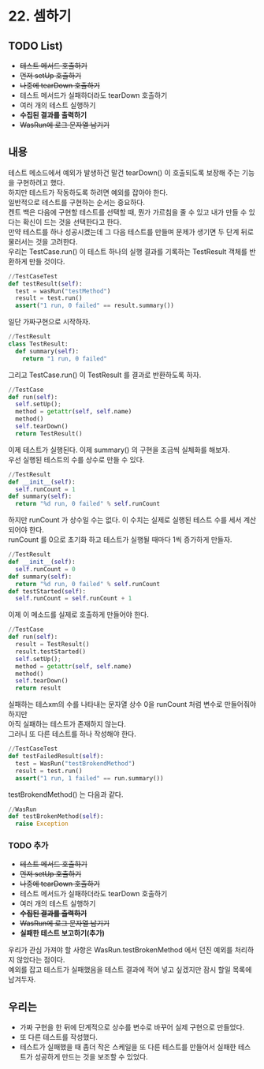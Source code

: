 # 22. 셈하기

## TODO List)
 - ~~테스트 메서드 호출하기~~
 - ~~먼저 setUp 호출하기~~
 - ~~나중에 tearDown 호출하기~~
 - 테스트 메서드가 실패하더라도 tearDown 호출하기
 - 여러 개의 테스트 실행하기
 - **수집된 결과를 출력하기**
 - ~~WasRun에 로그 문자열 남기기~~

## 내용
테스트 메소드에서 예외가 발생하건 말건 tearDown() 이 호출되도록 보장해 주는 기능을 구현하려고 했다.  
하지만 테스트가 작동하도록 하려면 예외를 잡아야 한다.  
일반적으로 테스트를 구현하는 순서는 중요하다.  
켄트 백은 다음에 구현할 테스트를 선택할 때, 뭔가 가르침을 줄 수 있고 내가 만들 수 있다는 확신이 드는 것을 선택한다고 한다.  
만약 테스트를 하나 성공시켰는데 그 다음 테스트를 만들며 문제가 생기면 두 단계 뒤로 물러서는 것을 고려한다.  
우리는 TestCase.run() 이 테스트 하나의 실행 결과를 기록하는 TestResult 객체를 반환하게 만들 것이다.

```Python
//TestCaseTest
def testResult(self):
  test = wasRun("testMethod")
  result = test.run()
  assert("1 run, 0 failed" == result.summary())
```

일단 가짜구현으로 시작하자.
```Python
//TestResult
class TestResult:
  def summary(self):
    return "1 run, 0 failed"
```

그리고 TestCase.run() 이 TestResult 를 결과로 반환하도록 하자.
```Python
//TestCase
def run(self):
  self.setUp();
  method = getattr(self, self.name)
  method()
  self.tearDown()
  return TestResult()
```

이제 테스트가 실행된다. 이제 summary() 의 구현을 조금씩 실체화를 해보자.  
우선 실행된 테스트의 수를 상수로 만들 수 있다.
```Python
//TestResult
def __init__(self):
  self.runCount = 1  
def summary(self):
  return "%d run, 0 failed" % self.runCount
```

하지만 runCount 가 상수일 수는 없다. 이 수치는 실제로 실행된 테스트 수를 세서 계산되어야 한다.  
runCount 를 0으로 초기화 하고 테스트가 실행될 때마다 1씩 증가하게 만들자.
```Python
//TestResult
def __init__(self):
  self.runCount = 0  
def summary(self):
  return "%d run, 0 failed" % self.runCount
def testStarted(self):
  self.runCount = self.runCount + 1
```

이제 이 메소드를 실제로 호출하게 만들어야 한다.
```Python
//TestCase
def run(self):
  result = TestResult()
  result.testStarted()
  self.setUp();
  method = getattr(self, self.name)
  method()
  self.tearDown()
  return result
```

실패하는 테스xm의 수를 나타내는 문자열 상수 0을 runCount 처럼 변수로 만들어줘야 하지만  
아직 실패하는 테스트가 존재하지 않는다.  
그러니 또 다른 테스트를 하나 작성해야 한다.
```Python
//TestCaseTest
def testFailedResult(self):
  test = WasRun("testBrokendMethod")
  result = test.run()
  assert("1 run, 1 failed" == run.summary())
```

testBrokendMethod() 는 다음과 같다.
```Python
//WasRun
def testBrokenMethod(self):
  raise Exception 
```

### TODO 추가
 - ~~테스트 메서드 호출하기~~
 - ~~먼저 setUp 호출하기~~
 - ~~나중에 tearDown 호출하기~~
 - 테스트 메서드가 실패하더라도 tearDown 호출하기
 - 여러 개의 테스트 실행하기
 - ~~**수집된 결과를 출력하기**~~
 - ~~WasRun에 로그 문자열 남기기~~
 - **실패한 테스트 보고하기(추가)**
 
 우리가 관심 가져야 할 사항은 WasRun.testBrokenMethod 에서 던진 예외를 처리하지 않았다는 점이다.  
 예외를 잡고 테스트가 실패했음을 테스트 결과에 적어 넣고 싶겠지만 잠시 할일 목록에 남겨두자.
 
 ## 우리는
  - 가짜 구현을 한 뒤에 단계적으로 상수를 변수로 바꾸어 실제 구현으로 만들었다.
  - 또 다른 테스트를 작성했다.
  - 테스트가 실패했을 때 좀더 작은 스케일을 또 다른 테스트를 만들어서 실패한 테스트가 성공하게 만드는 것을 보조할 수 있었다.

